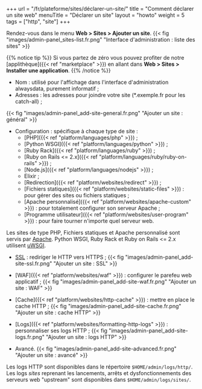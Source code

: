 +++
url = "/fr/plateforme/sites/déclarer-un-site/"
title = "Comment déclarer un site web"
menuTitle = "Déclarer un site"
layout = "howto"
weight = 5
tags = ["http", "site"]
+++

Rendez-vous dans le menu **Web > Sites > Ajouter un site**.
{{< fig "images/admin-panel_sites-list.fr.png" "Interface d'administration : liste des sites" >}}

{{% notice tip %}}
Si vous partez de zéro vous pouvez profiter de notre [applithèque]({{< ref "marketplace" >}}) en allant dans **Web > Sites > Installer une application**.
{{% /notice %}}

- Nom : utilisé pour l'affichage dans l'interface d'administration alwaysdata, purement informatif ;
- Adresses : les adresses pour joindre votre site (*.exemple.fr pour les catch-all) ;

{{< fig "images/admin-panel_add-site-general.fr.png" "Ajouter un site : général" >}}

- Configuration : spécifique à chaque type de site :
    - [PHP]({{< ref "platform/languages/php" >}}) ;
    - [Python WSGI]({{< ref "platform/languages/python" >}}) ;
    - [Ruby Rack]({{< ref "platform/languages/ruby" >}}) ;
    - [Ruby on Rails <= 2.x]({{< ref "platform/languages/ruby/ruby-on-rails" >}}) ;
    - [Node.js]({{< ref "platform/languages/nodejs" >}}) ;
    - Elixir ;
    - [Redirection]({{< ref "platform/websites/redirect" >}}) ;
    - [Fichiers statiques]({{< ref "platform/websites/static-files" >}}) : pour gérer des sites ou fichiers statiques ;
    - [Apache personnalisé]({{< ref "platform/websites/apache-custom" >}}) : pour totalement configurer son serveur Apache ;
    - [Programme utilisateur]({{< ref "platform/websites/user-program" >}}) : pour faire tourner n'importe quel serveur web.

Les sites de type PHP, Fichiers statiques et Apache personnalisé sont servis par [Apache](https://httpd.apache.org/). Python WSGI, Ruby Rack et Ruby on Rails <= 2.x utilisent [uWSGI](https://uwsgi-docs.readthedocs.io/en/latest/).

- [SSL]() : rediriger le HTTP vers HTTPS ;
{{< fig "images/admin-panel_add-site-ssl.fr.png" "Ajouter un site : SSL" >}}

- [WAF]({{< ref "platform/websites/waf" >}}) : configurer le parefeu web applicatif ;
{{< fig "images/admin-panel_add-site-waf.fr.png" "Ajouter un site : WAF" >}}

- [Cache]({{< ref "platform/websites/http-cache" >}}) : mettre en place le cache HTTP ;
{{< fig "images/admin-panel_add-site-cache.fr.png" "Ajouter un site : cache HTTP" >}}

- [Logs]({{< ref "platform/websites/formatting-http-logs" >}}) : personnaliser ses logs HTTP ;
{{< fig "images/admin-panel_add-site-logs.fr.png" "Ajouter un site : logs HTTP" >}}

- Avancé.
{{< fig "images/admin-panel_add-site-advanced.fr.png" "Ajouter un site : avancé" >}}

Les logs HTTP sont disponibles dans le répertoire `$HOME/admin/logs/http/`. Les logs _sites_ reprenant les lancements, arrêts et dysfonctionnements des serveurs web "upstream" sont disponibles dans `$HOME/admin/logs/sites/`.
